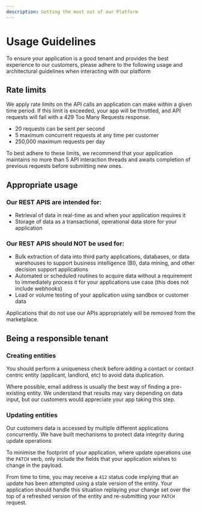 ```yaml
---
description: Getting the most out of our Platform
---
```


# Usage Guidelines

To ensure your application is a good tenant and provides the best experience to our customers, please adhere to the following usage and architectural guidelines when interacting with our platform

## Rate limits

We apply rate limits on the API calls an application can make within a given time period. If this limit is exceeded, your app will be throttled, and API requests will fail with a 429 Too Many Requests response. 

* 20 requests can be sent per second
* 5 maximum concurrent requests at any time per customer 
* 250,000 maximum requests per day 

To best adhere to these limits, we recommend that your application maintains no more than 5 API interaction threads and awaits completion of previous requests before submitting new ones.

## Appropriate usage

### Our REST APIS are intended for:

* Retrieval of data in real-time as and when your application requires it
* Storage of data as a transactional, operational data store for your application 

### Our REST APIS should NOT be used for:

* Bulk extraction of data into third party applications, databases, or data warehouses to support business intelligence \(BI\), data mining, and other decision support applications 
* Automated or scheduled routines to acquire data without a requirement to immediately process it for your applications use case \(this does not include webhooks\) 
* Load or volume testing of your application using sandbox or customer data 

Applications that do not use our APIs appropriately will be removed from the marketplace.

## Being a responsible tenant

### Creating entities 

You should perform a uniqueness check before adding a contact or contact centric entity \(applicant, landlord, etc\) to avoid data duplication. 

Where possible, email address is usually the best way of finding a pre-existing entity. We understand that results may vary depending on data input, but our customers would appreciate your app taking this step.

### Updating entities

Our customers data is accessed by multiple different applications concurrently. We have built mechanisms to protect data integrity during update operations

To minimise the footprint of your application, where update operations use the `PATCH` verb, only include the fields that your application wishes to change in the payload. 

From time to time, you may receive a `412` status code implying that an update has been attempted using a stale version of the entity. Your application should handle this situation replaying your change set over the top of a refreshed version of the entity and re-submitting your `PATCH` request.

